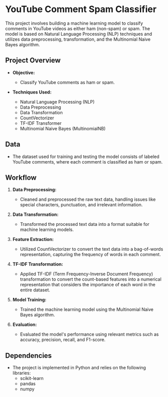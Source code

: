 # YouTube Comment Spam Classifier

This project involves building a machine learning model to classify comments in YouTube videos as either ham (non-spam) or spam. The model is based on Natural Language Processing (NLP) techniques and utilizes data preprocessing, transformation, and the Multinomial Naive Bayes algorithm.

## Project Overview

- **Objective:**
  - Classify YouTube comments as ham or spam.

- **Techniques Used:**
  - Natural Language Processing (NLP)
  - Data Preprocessing
  - Data Transformation
  - CountVectorizer
  - TF-IDF Transformer
  - Multinomial Naive Bayes (MultinomialNB)

## Data

- The dataset used for training and testing the model consists of labeled YouTube comments, where each comment is classified as ham or spam.

## Workflow

1. **Data Preprocessing:**
   - Cleaned and preprocessed the raw text data, handling issues like special characters, punctuation, and irrelevant information.

2. **Data Transformation:**
   - Transformed the processed text data into a format suitable for machine learning models.

3. **Feature Extraction:**
   - Utilized CountVectorizer to convert the text data into a bag-of-words representation, capturing the frequency of words in each comment.

4. **TF-IDF Transformation:**
   - Applied TF-IDF (Term Frequency-Inverse Document Frequency) transformation to convert the count-based features into a numerical representation that considers the importance of each word in the entire dataset.

5. **Model Training:**
   - Trained the machine learning model using the Multinomial Naive Bayes algorithm.

6. **Evaluation:**
   - Evaluated the model's performance using relevant metrics such as accuracy, precision, recall, and F1-score.

## Dependencies

- The project is implemented in Python and relies on the following libraries:
  - scikit-learn
  - pandas
  - numpy
